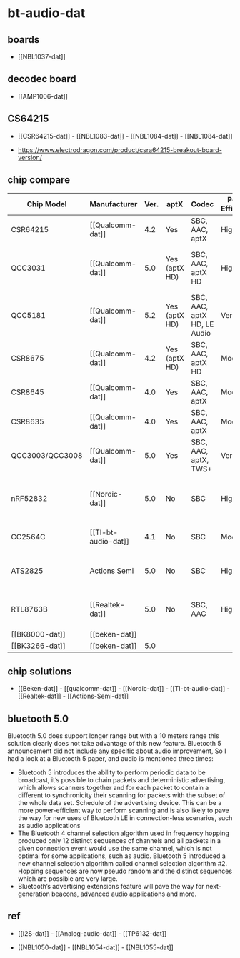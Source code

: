 
# bt-audio-dat 

## boards 

- [[NBL1037-dat]]


## decodec board 

- [[AMP1006-dat]]

## CS64215 

- [[CSR64215-dat]] - [[NBL1083-dat]] - [[NBL1084-dat]] - [[NBL1084-dat]]

- https://www.electrodragon.com/product/csra64215-breakout-board-version/

## chip compare 

| Chip Model      | Manufacturer        | Ver. | aptX          | Codec                       | Power Efficiency | Lifetime Status | Notable Features                               | Ideal Use Case               |
| --------------- | ------------------- | ---- | ------------- | --------------------------- | ---------------- | --------------- | ---------------------------------------------- | ---------------------------- |
| CSR64215        | [[Qualcomm-dat]]    | 4.2  | Yes           | SBC, AAC, aptX              | High             | EOL             | Low power, high-quality audio                  | Wireless audio devices       |
| QCC3031         | [[Qualcomm-dat]]    | 5.0  | Yes (aptX HD) | SBC, AAC, aptX HD           | High             | Active          | Advanced Bluetooth audio, low-power design     | Bluetooth audio products     |
| QCC5181         | [[Qualcomm-dat]]    | 5.2  | Yes (aptX HD) | SBC, AAC, aptX HD, LE Audio | Very High        | Active          | TrueWireless Mirroring, LE Audio support       | Modern Bluetooth headphones  |
| CSR8675         | [[Qualcomm-dat]]    | 4.2  | Yes (aptX HD) | SBC, AAC, aptX HD           | Moderate         | Active          | aptX HD, premium audio features                | High-end headphones/speakers |
| CSR8645         | [[Qualcomm-dat]]    | 4.0  | Yes           | SBC, AAC, aptX              | Moderate         | EOL             | Mid-range audio support                        | Affordable audio devices     |
| CSR8635         | [[Qualcomm-dat]]    | 4.0  | Yes           | SBC, AAC, aptX              | Moderate         | EOL             | Budget-friendly with aptX                      | Low-cost audio solutions     |
| QCC3003/QCC3008 | [[Qualcomm-dat]]    | 5.0  | Yes           | SBC, AAC, aptX, TWS+        | Very High        | Active          | TrueWireless Stereo, low power                 | Modern Bluetooth audio       |
| nRF52832        | [[Nordic-dat]]      | 5.0  | No            | SBC                         | High             | Active          | Low-energy profile, flexible for IoT and audio | IoT and general Bluetooth    |
| CC2564C         | [[TI-bt-audio-dat]] | 4.1  | No            | SBC                         | Moderate         | Active          | Dual-mode (Classic + Low Energy)               | IoT and audio solutions      |
| ATS2825         | Actions Semi        | 5.0  | No            | SBC                         | High             | Active          | Cost-effective, supports basic audio           | Budget Bluetooth devices     |
| RTL8763B        | [[Realtek-dat]]     | 5.0  | No            | SBC, AAC                    | High             | Active          | Low latency, reliable for TWS earbuds          | True Wireless Earbuds        |
| [[BK8000-dat]]  | [[beken-dat]]       |
| [[BK3266-dat]]  | [[beken-dat]]       | 5.0  |


## chip solutions 

- [[Beken-dat]] - [[qualcomm-dat]] - [[Nordic-dat]] - [[TI-bt-audio-dat]] - [[Realtek-dat]] - [[Actions-Semi-dat]]


## bluetooth 5.0 

Bluetooth 5.0 does support longer range but with a 10 meters range this solution clearly does not take advantage of this new feature. Bluetooth 5 announcement did not include any specific about audio improvement, So I had a look at a Bluetooth 5 paper, and audio is mentioned three times:

- Bluetooth 5 introduces the ability to perform periodic data to be broadcast, it’s possible to chain packets and deterministic advertising, which allows scanners together and for each packet to contain a different to synchronicity their scanning for packets with the subset of the whole data set. Schedule of the advertising device. This can be a more power-efficient way to perform scanning and is also likely to pave the way for new uses of Bluetooth LE in connection-less scenarios, such as audio applications
- The Bluetooth 4 channel selection algorithm used in frequency hopping produced only 12 distinct sequences of channels and all packets in a given connection event would use the same channel, which is not optimal for some applications, such as audio. Bluetooth 5 introduced a new channel selection algorithm called channel selection algorithm #2. Hopping sequences are now pseudo random and the distinct sequences which are possible are very large.
- Bluetooth’s advertising extensions feature will pave the way for next-generation beacons, advanced audio applications and more.



## ref 

- [[I2S-dat]] - [[Analog-audio-dat]] - [[TP6132-dat]]

- [[NBL1050-dat]] - [[NBL1054-dat]] - [[NBL1055-dat]]